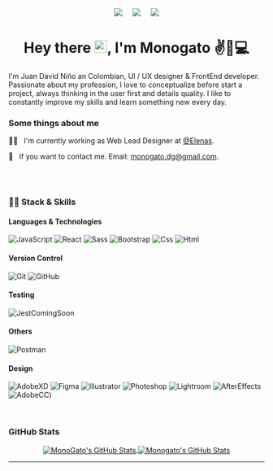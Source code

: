 <p align='center'>
  <a href="https://www.behance.net/monogatodesign" target="_blank"><img src="https://img.shields.io/badge/-Behance-blue?style=for-the-badge&logo=behance&logoColor=white" /></a>&nbsp;&nbsp;&nbsp;&nbsp;
   <a href="https://www.linkedin.com/in/monogatodesign/" target="_blank"><img src="https://img.shields.io/badge/linkedin-%230077B5.svg?&style=for-the-badge&logo=linkedin&logoColor=white" /></a>&nbsp;&nbsp;&nbsp;&nbsp;
  <a href="https://www.instagram.com/monogato.type/" target="_blank"><img src="https://img.shields.io/badge/Instagram-E4405F?style=for-the-badge&logo=instagram&logoColor=white" /></a>
 
</p>

<h1 align="center">Hey there
<img src="https://raw.githubusercontent.com/jcmexdev/jcmexdev/main/assets/hi.gif" width="25">, I'm Monogato ✌🎨💻</h1>
<p>
I'm Juan David Niño an Colombian, UI / UX designer & FrontEnd developer.
Passionate about my profession, I love to conceptualize before start a project, always thinking in the user first and details quality.
I like to constantly improve my skills and learn something new every day.
</p>

<h3>Some things about me</h3>
<p>
👨‍💻  &nbsp;&nbsp;I'm currently working as Web Lead Designer at <a href="https://elenas.co/" target="_blank">@Elenas</a>.

💬 &nbsp;&nbsp;If you want to contact me. Email: <a href="mailto:monogat.dg@gmail.com">monogato.dg@gmail.com</a>.
</p>

<br>

<br>

<h3>👨‍💻 Stack & Skills</h3>
<h4>Languages & Technologies</h4>

![JavaScript](https://img.shields.io/badge/JavaScript-F7DF1E?style=for-the-badge&logo=javascript&logoColor=black)
![React](https://img.shields.io/badge/React-20232A?style=for-the-badge&logo=react&logoColor=61DAFB)
![Sass](https://img.shields.io/badge/Sass-CC6699?style=for-the-badge&logo=sass&logoColor=white)
![Bootstrap](https://img.shields.io/badge/Bootstrap-563D7C?style=for-the-badge&logo=bootstrap&logoColor=white)
![Css](https://img.shields.io/badge/CSS3-1572B6?style=for-the-badge&logo=css3&logoColor=white)
![Html](https://img.shields.io/badge/HTML5-E34F26?style=for-the-badge&logo=html5&logoColor=white)

<h4>Version Control</h4>

![Git](https://img.shields.io/badge/git-%23F05033.svg?style=for-the-badge&logo=git&logoColor=white)
![GitHub](https://img.shields.io/badge/github-%23121011.svg?style=for-the-badge&logo=github&logoColor=white)

<h4>Testing</h4>

![Jest](https://img.shields.io/badge/-jest-%238D6748?style=for-the-badge&logo=jest&logoColor=white)<span>ComingSoon</span>

<h4>Others</h4>

![Postman](https://img.shields.io/badge/Postman-FF6C37?style=for-the-badge&logo=postman&logoColor=red)

<h4>Design</h4>

![AdobeXD](https://img.shields.io/badge/Adobe%20XD-470137?style=for-the-badge&logo=Adobe%20XD&logoColor=#FF61F6)
![Figma](https://img.shields.io/badge/Figma-F24E1E?style=for-the-badge&logo=figma&logoColor=white)
![Illustrator](https://img.shields.io/badge/Adobe%20Illustrator-FF9A00?style=for-the-badge&logo=adobe%20illustrator&logoColor=white)
![Photoshop](https://img.shields.io/badge/Adobe%20Photoshop-31A8FF?style=for-the-badge&logo=Adobe%20Photoshop&logoColor=black)
![Lightroom](https://img.shields.io/badge/Adobe%20Lightroom-31A8FF?style=for-the-badge&logo=Adobe%20Lightroom&logoColor=white)
![AfterEffects](https://img.shields.io/badge/Adobe%20after%20affects-CF96FD?style=for-the-badge&logo=Adobe%20after%20effects&logoColor=393665)
![AdobeCC](https://img.shields.io/badge/Adobe%20Creative%20Cloud-DA1F26?style=for-the-badge&logo=Adobe%20Creative%20Cloud&logoColor=white))

<br>

<h3>GitHub Stats</h3>
<div align="center">
<a href="https://github.com/edanfesi">
  <img align="center" src="https://github-readme-stats.vercel.app/api/top-langs/?username=Mono-Gato&theme=dracula&count_private=true&hide=css,blade" alt="MonoGato's GitHub Stats" />
</a>

<a href="https://github.com/RubDevs">
  <img align="center" src="https://github-readme-stats.vercel.app/api?username=Mono-Gato&count_private=true&show_icons=true&line_height=27&theme=dracula" alt="Monogato's GitHub Stats"/>
</a>
</div>

---------------------------------------------------------------------------------------------------------------------
